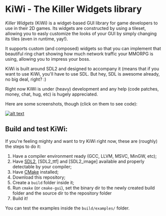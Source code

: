 KiWi - The Killer Widgets library
=================================

*Killer Widgets* (KiWi) is a widget-based GUI library for game developers to use in their 2D games. Its widgets are constructed by using a tileset, allowing you to easly customize the looks of your GUI by simply changing its tiles (even in runtime, yay!).

It supports custom (and composed) widgets so that you can implement that beautiful ring chart showing how much network traffic your MMORPG is using, allowing you to impress your boss.

KiWi is built around SDL2 and designed to accompany it (means that if you want to use KiWi, you'll have to use SDL. But hey, SDL is awesome already, no big deal, right? :)

Right now KiWi is under (heavy) development and any help (code patches, money, chat, hug, etc) is hugely appreciated.

Here are some screenshots, though (click on them to see code):

[![alt text](https://raw.githubusercontent.com/leonardo2d/KiWi/master/examples/playground/playground-screenshot.png "Playground screenshot")](https://github.com/leonardo2d/KiWi/blob/master/examples/playground/playground.c)

## Build and test KiWi:

If you're feeling mighty and want to try KiWi right now, these are (roughly) the steps to do it:

1. Have a compiler environment ready (GCC, LLVM, MSVC, MinGW, etc);
2. Have [SDL2], [SDL2\_ttf] and [SDL2\_image] available and properly detectable by your compiler;
3. Have [CMake](http://cmake.org) installed;
4. Download this repository;
5. Create a `build` folder inside it;
6. Run `cmake` (or `cmake-gui`), set the binary dir to the newly created build folder and the source dir to the repository folder
7. Build it!

You can test the examples inside the `build/examples/` folder.

[SDL2]: http://libsdl.org
[SDL2_ttf]: https://www.libsdl.org/projects/SDL_ttf/
[SDL2_image]: https://www.libsdl.org/projects/SDL_image/
